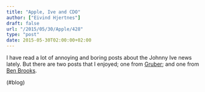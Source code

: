 ```yaml
---
title: "Apple, Ive and CDO"
author: ["Eivind Hjertnes"]
draft: false
url: "/2015/05/30/Apple/428"
type: "post"
date: 2015-05-30T02:00:00+02:00
---
```


I have read a lot of annoying and boring posts about the Johnny Ive news
lately. But there are two posts that I enjoyed; one from
[Gruber](http://daringfireball.net/2015/05/jony%5Five%5Fpromotion%5Fchief%5Fdesign%5Fofficer);
and one from [Ben Brooks](https://brooksreview.net/2015/05/cdo/).

(#blog)
